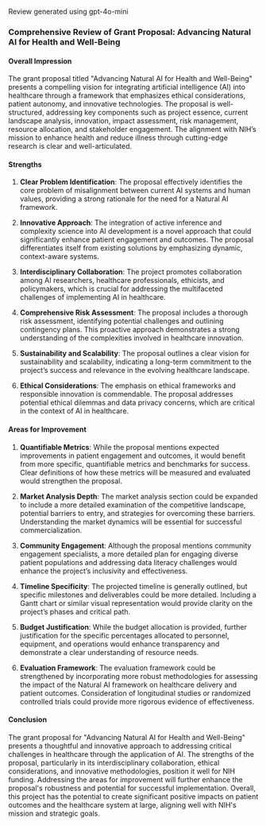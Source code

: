 Review generated using gpt-4o-mini

### Comprehensive Review of Grant Proposal: Advancing Natural AI for Health and Well-Being

#### Overall Impression
The grant proposal titled "Advancing Natural AI for Health and Well-Being" presents a compelling vision for integrating artificial intelligence (AI) into healthcare through a framework that emphasizes ethical considerations, patient autonomy, and innovative technologies. The proposal is well-structured, addressing key components such as project essence, current landscape analysis, innovation, impact assessment, risk management, resource allocation, and stakeholder engagement. The alignment with NIH’s mission to enhance health and reduce illness through cutting-edge research is clear and well-articulated.

#### Strengths

1. **Clear Problem Identification**: The proposal effectively identifies the core problem of misalignment between current AI systems and human values, providing a strong rationale for the need for a Natural AI framework.

2. **Innovative Approach**: The integration of active inference and complexity science into AI development is a novel approach that could significantly enhance patient engagement and outcomes. The proposal differentiates itself from existing solutions by emphasizing dynamic, context-aware systems.

3. **Interdisciplinary Collaboration**: The project promotes collaboration among AI researchers, healthcare professionals, ethicists, and policymakers, which is crucial for addressing the multifaceted challenges of implementing AI in healthcare.

4. **Comprehensive Risk Assessment**: The proposal includes a thorough risk assessment, identifying potential challenges and outlining contingency plans. This proactive approach demonstrates a strong understanding of the complexities involved in healthcare innovation.

5. **Sustainability and Scalability**: The proposal outlines a clear vision for sustainability and scalability, indicating a long-term commitment to the project’s success and relevance in the evolving healthcare landscape.

6. **Ethical Considerations**: The emphasis on ethical frameworks and responsible innovation is commendable. The proposal addresses potential ethical dilemmas and data privacy concerns, which are critical in the context of AI in healthcare.

#### Areas for Improvement

1. **Quantifiable Metrics**: While the proposal mentions expected improvements in patient engagement and outcomes, it would benefit from more specific, quantifiable metrics and benchmarks for success. Clear definitions of how these metrics will be measured and evaluated would strengthen the proposal.

2. **Market Analysis Depth**: The market analysis section could be expanded to include a more detailed examination of the competitive landscape, potential barriers to entry, and strategies for overcoming these barriers. Understanding the market dynamics will be essential for successful commercialization.

3. **Community Engagement**: Although the proposal mentions community engagement specialists, a more detailed plan for engaging diverse patient populations and addressing data literacy challenges would enhance the project’s inclusivity and effectiveness.

4. **Timeline Specificity**: The projected timeline is generally outlined, but specific milestones and deliverables could be more detailed. Including a Gantt chart or similar visual representation would provide clarity on the project’s phases and critical path.

5. **Budget Justification**: While the budget allocation is provided, further justification for the specific percentages allocated to personnel, equipment, and operations would enhance transparency and demonstrate a clear understanding of resource needs.

6. **Evaluation Framework**: The evaluation framework could be strengthened by incorporating more robust methodologies for assessing the impact of the Natural AI framework on healthcare delivery and patient outcomes. Consideration of longitudinal studies or randomized controlled trials could provide more rigorous evidence of effectiveness.

#### Conclusion
The grant proposal for "Advancing Natural AI for Health and Well-Being" presents a thoughtful and innovative approach to addressing critical challenges in healthcare through the application of AI. The strengths of the proposal, particularly in its interdisciplinary collaboration, ethical considerations, and innovative methodologies, position it well for NIH funding. Addressing the areas for improvement will further enhance the proposal's robustness and potential for successful implementation. Overall, this project has the potential to create significant positive impacts on patient outcomes and the healthcare system at large, aligning well with NIH's mission and strategic goals.